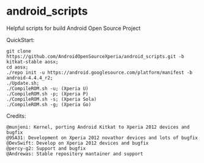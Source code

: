 android_scripts
===============

Helpful scripts for build Android Open Source Project

QuickStart:

    git clone https://github.com/AndroidOpenSourceXperia/android_scripts.git -b kitkat-stable aosx;
    cd aosx;
    ./repo init -u https://android.googlesource.com/platform/manifest -b android-4.4.4_r2;
    ./Update.sh;
    ./CompileROM.sh -u; (Xperia U)
    ./CompileROM.sh -p; (Xperia P)   
    ./CompileROM.sh -s; (Xperia Sola)
    ./CompileROM.sh -g; (Xperia Go) 
    
Credits:
    
    @munjeni: Kernel, porting Android Kitkat to Xperia 2012 devices and bugfix
    @95A31: Development on Xperia 2012 novathor devices and lots of bugfix
    @DevSwift: Develop on Xperia 2012 devices and bugfix
    @percy-g2: Support and bugfix
    @Andrewas: Stable repository mantainer and support
